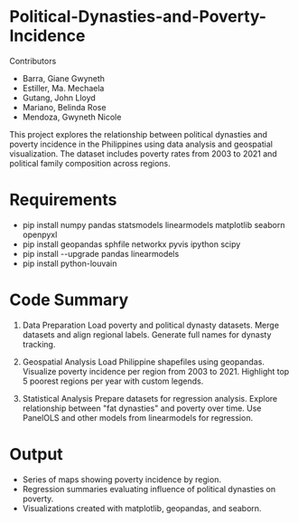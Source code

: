 # Political-Dynasties-and-Poverty-Incidence

Contributors
- Barra, Giane Gwyneth
- Estiller, Ma. Mechaela
- Gutang, John Lloyd
- Mariano, Belinda Rose
- Mendoza, Gwyneth Nicole

This project explores the relationship between political dynasties and poverty incidence in the Philippines using data analysis and geospatial visualization. The dataset includes poverty rates from 2003 to 2021 and political family composition across regions.

# Requirements
- pip install numpy pandas statsmodels linearmodels matplotlib seaborn openpyxl
- pip install geopandas sphfile networkx pyvis ipython scipy
- pip install --upgrade pandas linearmodels
- pip install python-louvain

# Code Summary
1. Data Preparation
Load poverty and political dynasty datasets.
Merge datasets and align regional labels.
Generate full names for dynasty tracking.

2. Geospatial Analysis
Load Philippine shapefiles using geopandas.
Visualize poverty incidence per region from 2003 to 2021.
Highlight top 5 poorest regions per year with custom legends.

3. Statistical Analysis
Prepare datasets for regression analysis.
Explore relationship between "fat dynasties" and poverty over time.
Use PanelOLS and other models from linearmodels for regression.

# Output
- Series of maps showing poverty incidence by region.
- Regression summaries evaluating influence of political dynasties on poverty.
- Visualizations created with matplotlib, geopandas, and seaborn.
